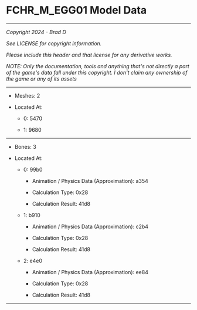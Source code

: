 # FCHR_M_EGG01 Model Data

---

*Copyright 2024 - Brad D*

*See LICENSE for copyright information.*

*Please include this header and that license for any derivative works.*

*NOTE: Only the documentation, tools and anything that's not directly a part of the game's data fall under this copyright. I don't claim any ownership of the game or any of its assets*

---

* Meshes: 2

* Located At:

  * 0: 5470

  * 1: 9680

---

* Bones: 3

* Located At:

  * 0: 99b0

    * Animation / Physics Data (Approximation): a354

    * Calculation Type: 0x28

    * Calculation Result: 41d8

  * 1: b910

    * Animation / Physics Data (Approximation): c2b4

    * Calculation Type: 0x28

    * Calculation Result: 41d8

  * 2: e4e0

    * Animation / Physics Data (Approximation): ee84

    * Calculation Type: 0x28

    * Calculation Result: 41d8

---

